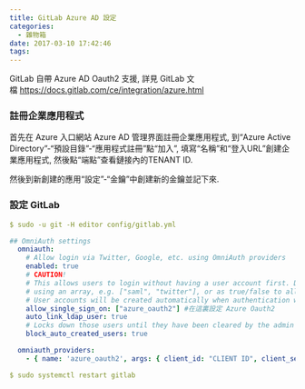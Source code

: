 ```yaml
---
title: GitLab Azure AD 設定
categories:
  - 雜物箱
date: 2017-03-10 17:42:46
tags:
---
```


GitLab 自帶 Azure AD Oauth2 支援, 詳見 GitLab 文檔 https://docs.gitlab.com/ce/integration/azure.html

<!--more-->

### 註冊企業應用程式

首先在 Azure 入口網站 Azure AD 管理界面註冊企業應用程式, 到“Azure Active Directory”-“預設目錄”-“應用程式註冊”點“加入”, 填寫“名稱”和“登入URL”創建企業應用程式, 然後點“端點”查看鏈接內的TENANT ID.

然後到新創建的應用“設定”-“金鑰”中創建新的金鑰並記下來.

### 設定 GitLab

```yaml
$ sudo -u git -H editor config/gitlab.yml

## OmniAuth settings
  omniauth:
    # Allow login via Twitter, Google, etc. using OmniAuth providers
    enabled: true
    # CAUTION!
    # This allows users to login without having a user account first. Define the allowed providers
    # using an array, e.g. ["saml", "twitter"], or as true/false to allow all providers or none.
    # User accounts will be created automatically when authentication was successful.
    allow_single_sign_on: ["azure_oauth2"] #在這裏設定 Azure Oauth2
    auto_link_ldap_user: true
    # Locks down those users until they have been cleared by the admin (default: true).
    block_auto_created_users: true

  omniauth_providers:
    - { name: 'azure_oauth2', args: { client_id: "CLIENT ID", client_secret: "CLIENT SECRET", tenant_id: "TENANT ID" } }

$ sudo systemctl restart gitlab
```
